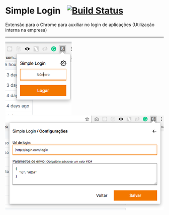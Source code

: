 # Simple Login  &nbsp;  [![Build Status](https://travis-ci.org/augustopimenta/simple-login.svg?branch=master)](https://travis-ci.org/augustopimenta/simple-login)

Extensão para o Chrome para auxiliar no login de aplicações (Utilização interna na empresa)

<hr />

![Principal](https://raw.githubusercontent.com/augustopimenta/simple-login/master/examples/main.png)
![Configurações](https://raw.githubusercontent.com/augustopimenta/simple-login/master/examples/settings.png)
